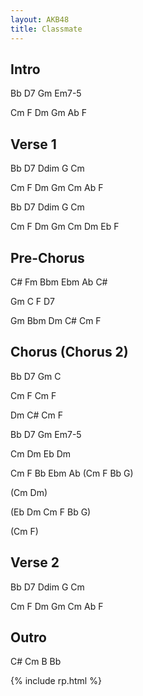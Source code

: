 ```yaml
---
layout: AKB48
title: Classmate
---
```

## Intro 
Bb D7 Gm Em7-5 

Cm F Dm Gm Ab F 

## Verse 1 
Bb D7 Ddim G Cm 

Cm F Dm Gm Cm Ab F 

Bb D7 Ddim G Cm 

Cm F Dm Gm Cm Dm Eb F 

## Pre-Chorus 
C# Fm Bbm Ebm Ab C# 

Gm C F D7 

Gm Bbm Dm C# Cm F 

## Chorus (Chorus 2) 
Bb D7 Gm C 

Cm F Cm F 

Dm C# Cm F 

Bb D7 Gm Em7-5 

Cm Dm Eb Dm 

Cm F Bb Ebm Ab (Cm F Bb G) 

(Cm Dm) 

(Eb Dm Cm F Bb G) 

(Cm F) 

## Verse 2 
Bb D7 Ddim G Cm 

Cm F Dm Gm Cm Ab F 

## Outro 
C# Cm B Bb 

{% include rp.html %}
